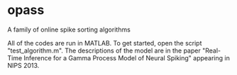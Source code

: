opass
=====

A family of online spike sorting algorithms


All of the codes are run in MATLAB.  To get started, open the script "test_algorithm.m".  The 
descriptions of the model are in the paper "Real-Time Inference for a Gamma Process 
Model of Neural Spiking" appearing in NIPS 2013.
